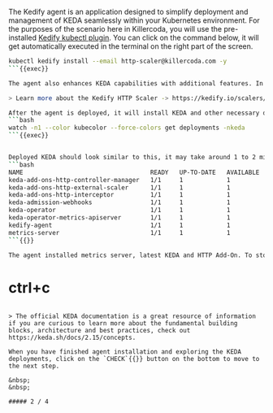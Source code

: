 The Kedify agent is an application designed to simplify deployment and management of KEDA seamlessly within your Kubernetes environment. For the purposes of the scenario here in Killercoda, you will use the pre-installed [Kedify kubectl plugin](https://github.com/jkremser/kubectl-kedify). You can click on the command below, it will get automatically executed in the terminal on the right part of the screen.
```bash
kubectl kedify install --email http-scaler@killercoda.com -y
```{{exec}}

The agent also enhances KEDA capabilities with additional features. In scope of this scenario, you are going to learn about the HTTP scaler with streamlined management of `Ingress`{{}} resources.

> Learn more about the Kedify HTTP Scaler -> https://kedify.io/scalers/http

After the agent is deployed, it will install KEDA and other necessary dependencies, you can observe all getting installed with:
```bash
watch -n1 --color kubecolor --force-colors get deployments -nkeda
```{{exec}}


Deployed KEDA should look similar to this, it may take around 1 to 2 minutes for all KEDA parts to become fully ready
```bash
NAME                                   READY   UP-TO-DATE   AVAILABLE   AGE
keda-add-ons-http-controller-manager   1/1     1            1           81s
keda-add-ons-http-external-scaler      1/1     1            1           81s
keda-add-ons-http-interceptor          1/1     1            1           81s
keda-admission-webhooks                1/1     1            1           83s
keda-operator                          1/1     1            1           83s
keda-operator-metrics-apiserver        1/1     1            1           83s
kedify-agent                           1/1     1            1           99s
metrics-server                         1/1     1            1           88s
```{{}}

The agent installed metrics server, latest KEDA and HTTP Add-On. To stop the `watch`{{}} loop, you can just hit:
```
# ctrl+c
```{{exec interrupt}}

> The official KEDA documentation is a great resource of information if you are curious to learn more about the fundamental building blocks, architecture and best practices, check out https://keda.sh/docs/2.15/concepts.

When you have finished agent installation and exploring the KEDA deployments, click on the `CHECK`{{}} button on the bottom to move to the next step.

&nbsp;
&nbsp;

##### 2 / 4
